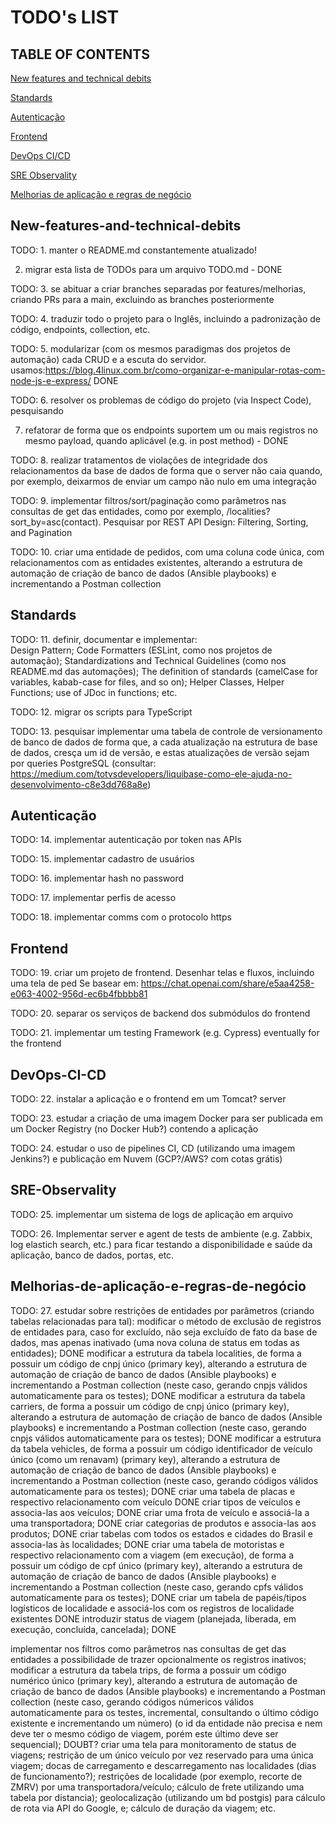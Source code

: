 # TODO's LIST

## TABLE OF CONTENTS

[New features and technical debits](#New-features-and-technical-debits)

[Standards](#Standards)

[Autenticação](#Autenticação)

[Frontend](#Frontend)

[DevOps CI/CD](#DevOps-CI-CD)

[SRE Observality](#SRE-Observality)

[Melhorias de aplicação e regras de negócio](#Melhorias-de-aplicação-e-regras-de-negócio)


## New-features-and-technical-debits
TODO: 1. manter o README.md constantemente atualizado!

2. migrar esta lista de TODOs para um arquivo TODO.md - DONE

TODO: 3. se abituar a criar branches separadas por features/melhorias, criando PRs para a main, excluindo as branches posteriormente

TODO: 4. traduzir todo o projeto para o Inglês, incluindo a padronização de código, endpoints, collection, etc.

TODO: 5. modularizar (com os mesmos paradigmas dos projetos de automação) cada CRUD e a escuta do servidor. usamos:https://blog.4linux.com.br/como-organizar-e-manipular-rotas-com-node-js-e-express/ DONE

TODO: 6. resolver os problemas de código do projeto (via Inspect Code), pesquisando

7. refatorar de forma que os endpoints suportem um ou mais registros no mesmo payload, quando aplicável (e.g. in post method) - DONE

TODO: 8. realizar tratamentos de violações de integridade dos relacionamentos da base de dados de forma que o server não caia quando, por exemplo, deixarmos de enviar um campo não nulo em uma integração

TODO: 9. implementar filtros/sort/paginação como parâmetros nas consultas de get das entidades, como por exemplo, /localities?sort_by=asc(contact). Pesquisar por REST API Design: Filtering, Sorting, and Pagination 

TODO: 10. criar uma entidade de pedidos, com uma coluna code única, com relacionamentos com as entidades existentes, alterando a estrutura de automação de criação de banco de dados (Ansible playbooks) e incrementando a Postman collection

## Standards

TODO: 11. definir, documentar e implementar:  
Design Pattern;
Code Formatters (ESLint, como nos projetos de automação);
Standardizations and Technical Guidelines (como nos README.md das automações);
The definition of standards (camelCase for variables, kabab-case for files, and so on);
Helper Classes, Helper Functions;
use of JDoc in functions;
etc.

TODO: 12. migrar os scripts para TypeScript

TODO: 13. pesquisar implementar uma tabela de controle de versionamento de banco de dados de forma que, a cada atualização na estrutura de base de dados, cresça um id de versão, e estas atualizações de versão sejam por queries PostgreSQL (consultar: https://medium.com/totvsdevelopers/liquibase-como-ele-ajuda-no-desenvolvimento-c8e3dd768a8e)

## Autenticação

TODO: 14. implementar autenticação por token nas APIs

TODO: 15. implementar cadastro de usuários

TODO: 16. implementar hash no password

TODO: 17. implementar perfis de acesso

TODO: 18. implementar comms com o protocolo https

## Frontend

TODO: 19. criar um projeto de frontend. Desenhar telas e fluxos, incluindo uma tela de ped
Se basear em: https://chat.openai.com/share/e5aa4258-e063-4002-956d-ec6b4fbbbb81

TODO: 20. separar os serviços de backend dos submódulos do frontend

TODO: 21. implementar um testing Framework (e.g. Cypress) eventually for the frontend

## DevOps-CI-CD

TODO: 22. instalar a aplicação e o frontend em um Tomcat? server

TODO: 23. estudar a criação de uma imagem Docker para ser publicada em um Docker Registry (no Docker Hub?) contendo a aplicação

TODO: 24. estudar o uso de pipelines CI, CD (utilizando uma imagem Jenkins?) e publicação em Nuvem (GCP?/AWS? com cotas grátis)

## SRE-Observality

TODO: 25. implementar um sistema de logs de aplicação em arquivo

TODO: 26. Implementar server e agent de tests de ambiente (e.g. Zabbix, log elastich search, etc.) para ficar testando a disponibilidade e saúde da aplicação, banco de dados, portas, etc.

## Melhorias-de-aplicação-e-regras-de-negócio

TODO: 27. estudar sobre restrições de entidades por parâmetros (criando tabelas relacionadas para tal):
modificar o método de exclusão de registros de entidades para, caso for excluído, não seja excluído de fato da base de dados, mas apenas inativado (uma nova coluna de status em todas as entidades); DONE
modificar a estrutura da tabela localities, de forma a possuir um código de cnpj único (primary key), alterando a estrutura de automação de criação de banco de dados (Ansible playbooks) e incrementando a Postman collection (neste caso, gerando cnpjs válidos automaticamente para os testes); DONE
modificar a estrutura da tabela carriers, de forma a possuir um código de cnpj único (primary key), alterando a estrutura de automação de criação de banco de dados (Ansible playbooks) e incrementando a Postman collection (neste caso, gerando cnpjs válidos automaticamente para os testes); DONE
modificar a estrutura da tabela vehicles, de forma a possuir um código identificador de veículo único (como um renavam) (primary key), alterando a estrutura de automação de criação de banco de dados (Ansible playbooks) e incrementando a Postman collection (neste caso, gerando códigos válidos automaticamente para os testes); DONE
criar uma tabela de placas e respectivo relacionamento com veículo DONE
criar tipos de veículos e associa-las aos veículos; DONE
criar uma frota de veículo e associá-la a uma transportadora; DONE
criar categorias de produtos e associa-las aos produtos; DONE
criar tabelas com todos os estados e cidades do Brasil e associa-las às localidades; DONE
criar uma tabela de motoristas e respectivo relacionamento com a viagem (em execução), de forma a possuir um código de cpf único (primary key), alterando a estrutura de automação de criação de banco de dados (Ansible playbooks) e incrementando a Postman collection (neste caso, gerando cpfs válidos automaticamente para os testes); DONE
criar um tabela de papéis/tipos logísticos de localidade e associá-los com os registros de localidade existentes DONE
introduzir status de viagem (planejada, liberada, em execução, concluída, cancelada); DONE

implementar nos filtros como parâmetros nas consultas de get das entidades a possibilidade de trazer opcionalmente os registros inativos;
modificar a estrutura da tabela trips, de forma a possuir um código numérico único (primary key), alterando a estrutura de automação de criação de banco de dados (Ansible playbooks) e incrementando a Postman collection (neste caso, gerando códigos númericos válidos automaticamente para os testes, incremental, consultando o último código existente e incrementando um número) (o id da entidade não precisa e nem deve ter o mesmo código de viagem, porém este último deve ser sequencial); DOUBT?
criar uma tela para monitoramento de status de viagens;
restrição de um único veículo por vez reservado para uma única viagem;
docas de carregamento e descarregamento nas localidades (dias de funcionamento?);
restrições de localidade (por exemplo, recorte de ZMRV) por uma transportadora/veículo;
cálculo de frete utilizando uma tabela por distancia);
geolocalização (utilizando um bd postgis) para cálculo de rota via API do Google, e;
cálculo de duração da viagem;
etc.